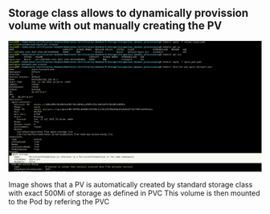 ## Storage class allows to dynamically provission volume with out manually creating the PV

![alt text](image.png)

Image shows that a PV is automatically created by standard storage class with exact 500Mi of storage as defined in PVC
This volume is then mounted to the Pod by refering the PVC
